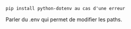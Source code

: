 ```
pip install python-dotenv au cas d'une erreur 
```
Parler du .env qui permet de modifier les paths.
